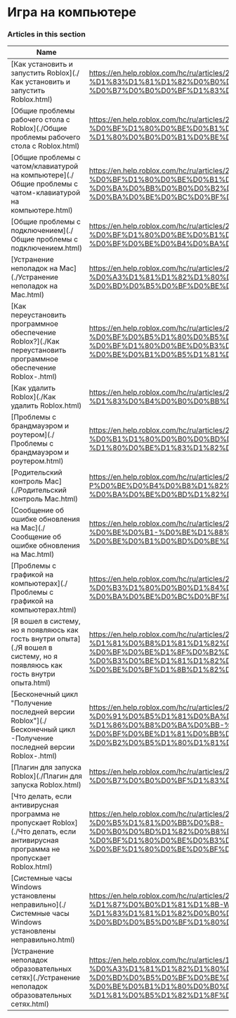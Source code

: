 # Игра на компьютере  
### Articles in this section
Name|URL
-|-
[Как установить и запустить Roblox](./Как установить и запустить Roblox.html) |https://en.help.roblox.com/hc/ru/articles/204473560-%D0%9A%D0%B0%D0%BA-%D1%83%D1%81%D1%82%D0%B0%D0%BD%D0%BE%D0%B2%D0%B8%D1%82%D1%8C-%D0%B8-%D0%B7%D0%B0%D0%BF%D1%83%D1%81%D1%82%D0%B8%D1%82%D1%8C-Roblox
[Общие проблемы рабочего стола с Roblox](./Общие проблемы рабочего стола с Roblox.html) |https://en.help.roblox.com/hc/ru/articles/203312870-%D0%9E%D0%B1%D1%89%D0%B8%D0%B5-%D0%BF%D1%80%D0%BE%D0%B1%D0%BB%D0%B5%D0%BC%D1%8B-%D1%80%D0%B0%D0%B1%D0%BE%D1%87%D0%B5%D0%B3%D0%BE-%D1%81%D1%82%D0%BE%D0%BB%D0%B0-%D1%81-Roblox
[Общие проблемы с чатом/клавиатурой на компьютере](./Общие проблемы с чатом-клавиатурой на компьютере.html) |https://en.help.roblox.com/hc/ru/articles/203313040-%D0%9E%D0%B1%D1%89%D0%B8%D0%B5-%D0%BF%D1%80%D0%BE%D0%B1%D0%BB%D0%B5%D0%BC%D1%8B-%D1%81-%D1%87%D0%B0%D1%82%D0%BE%D0%BC-%D0%BA%D0%BB%D0%B0%D0%B2%D0%B8%D0%B0%D1%82%D1%83%D1%80%D0%BE%D0%B9-%D0%BD%D0%B0-%D0%BA%D0%BE%D0%BC%D0%BF%D1%8C%D1%8E%D1%82%D0%B5%D1%80%D0%B5
[Общие проблемы с подключением](./Общие проблемы с подключением.html) |https://en.help.roblox.com/hc/ru/articles/203312880-%D0%9E%D0%B1%D1%89%D0%B8%D0%B5-%D0%BF%D1%80%D0%BE%D0%B1%D0%BB%D0%B5%D0%BC%D1%8B-%D1%81-%D0%BF%D0%BE%D0%B4%D0%BA%D0%BB%D1%8E%D1%87%D0%B5%D0%BD%D0%B8%D0%B5%D0%BC
[Устранение неполадок на Mac](./Устранение неполадок на Mac.html) |https://en.help.roblox.com/hc/ru/articles/203312990-%D0%A3%D1%81%D1%82%D1%80%D0%B0%D0%BD%D0%B5%D0%BD%D0%B8%D0%B5-%D0%BD%D0%B5%D0%BF%D0%BE%D0%BB%D0%B0%D0%B4%D0%BE%D0%BA-%D0%BD%D0%B0-Mac
[Как переустановить программное обеспечение Roblox?](./Как переустановить программное обеспечение Roblox-.html) |https://en.help.roblox.com/hc/ru/articles/203312910-%D0%9A%D0%B0%D0%BA-%D0%BF%D0%B5%D1%80%D0%B5%D1%83%D1%81%D1%82%D0%B0%D0%BD%D0%BE%D0%B2%D0%B8%D1%82%D1%8C-%D0%BF%D1%80%D0%BE%D0%B3%D1%80%D0%B0%D0%BC%D0%BC%D0%BD%D0%BE%D0%B5-%D0%BE%D0%B1%D0%B5%D1%81%D0%BF%D0%B5%D1%87%D0%B5%D0%BD%D0%B8%D0%B5-Roblox-
[Как удалить Roblox](./Как удалить Roblox.html) |https://en.help.roblox.com/hc/ru/articles/203312980-%D0%9A%D0%B0%D0%BA-%D1%83%D0%B4%D0%B0%D0%BB%D0%B8%D1%82%D1%8C-Roblox
[Проблемы с брандмауэром и роутером](./Проблемы с брандмауэром и роутером.html) |https://en.help.roblox.com/hc/ru/articles/203312840-%D0%9F%D1%80%D0%BE%D0%B1%D0%BB%D0%B5%D0%BC%D1%8B-%D1%81-%D0%B1%D1%80%D0%B0%D0%BD%D0%B4%D0%BC%D0%B0%D1%83%D1%8D%D1%80%D0%BE%D0%BC-%D0%B8-%D1%80%D0%BE%D1%83%D1%82%D0%B5%D1%80%D0%BE%D0%BC
[Pодительский контроль Mac](./Pодительский контроль Mac.html) |https://en.help.roblox.com/hc/ru/articles/203313010-P%D0%BE%D0%B4%D0%B8%D1%82%D0%B5%D0%BB%D1%8C%D1%81%D0%BA%D0%B8%D0%B9-%D0%BA%D0%BE%D0%BD%D1%82%D1%80%D0%BE%D0%BB%D1%8C-Mac
[Сообщение об ошибке обновления на Mac](./Сообщение об ошибке обновления на Mac.html) |https://en.help.roblox.com/hc/ru/articles/203313000-%D0%A1%D0%BE%D0%BE%D0%B1%D1%89%D0%B5%D0%BD%D0%B8%D0%B5-%D0%BE%D0%B1-%D0%BE%D1%88%D0%B8%D0%B1%D0%BA%D0%B5-%D0%BE%D0%B1%D0%BD%D0%BE%D0%B2%D0%BB%D0%B5%D0%BD%D0%B8%D1%8F-%D0%BD%D0%B0-Mac
[Проблемы с графикой на компьютерах](./Проблемы с графикой на компьютерах.html) |https://en.help.roblox.com/hc/ru/articles/203312790-%D0%9F%D1%80%D0%BE%D0%B1%D0%BB%D0%B5%D0%BC%D1%8B-%D1%81-%D0%B3%D1%80%D0%B0%D1%84%D0%B8%D0%BA%D0%BE%D0%B9-%D0%BD%D0%B0-%D0%BA%D0%BE%D0%BC%D0%BF%D1%8C%D1%8E%D1%82%D0%B5%D1%80%D0%B0%D1%85
[Я вошел в систему, но я появляюсь как гость внутри опыта](./Я вошел в систему, но я появляюсь как гость внутри опыта.html) |https://en.help.roblox.com/hc/ru/articles/205211416-%D0%AF-%D0%B2%D0%BE%D1%88%D0%B5%D0%BB-%D0%B2-%D1%81%D0%B8%D1%81%D1%82%D0%B5%D0%BC%D1%83-%D0%BD%D0%BE-%D1%8F-%D0%BF%D0%BE%D1%8F%D0%B2%D0%BB%D1%8F%D1%8E%D1%81%D1%8C-%D0%BA%D0%B0%D0%BA-%D0%B3%D0%BE%D1%81%D1%82%D1%8C-%D0%B2%D0%BD%D1%83%D1%82%D1%80%D0%B8-%D0%BE%D0%BF%D1%8B%D1%82%D0%B0
[Бесконечный цикл "Получение последней версии Roblox"](./Бесконечный цикл -Получение последней версии Roblox-.html) |https://en.help.roblox.com/hc/ru/articles/203312940-%D0%91%D0%B5%D1%81%D0%BA%D0%BE%D0%BD%D0%B5%D1%87%D0%BD%D1%8B%D0%B9-%D1%86%D0%B8%D0%BA%D0%BB-%D0%9F%D0%BE%D0%BB%D1%83%D1%87%D0%B5%D0%BD%D0%B8%D0%B5-%D0%BF%D0%BE%D1%81%D0%BB%D0%B5%D0%B4%D0%BD%D0%B5%D0%B9-%D0%B2%D0%B5%D1%80%D1%81%D0%B8%D0%B8-Roblox-
[Плагин для запуска Roblox](./Плагин для запуска Roblox.html) |https://en.help.roblox.com/hc/ru/articles/203313020-%D0%9F%D0%BB%D0%B0%D0%B3%D0%B8%D0%BD-%D0%B4%D0%BB%D1%8F-%D0%B7%D0%B0%D0%BF%D1%83%D1%81%D0%BA%D0%B0-Roblox
[Что делать, если антивирусная программа не пропускает Roblox](./Что делать, если антивирусная программа не пропускает Roblox.html) |https://en.help.roblox.com/hc/ru/articles/203313030-%D0%A7%D1%82%D0%BE-%D0%B4%D0%B5%D0%BB%D0%B0%D1%82%D1%8C-%D0%B5%D1%81%D0%BB%D0%B8-%D0%B0%D0%BD%D1%82%D0%B8%D0%B2%D0%B8%D1%80%D1%83%D1%81%D0%BD%D0%B0%D1%8F-%D0%BF%D1%80%D0%BE%D0%B3%D1%80%D0%B0%D0%BC%D0%BC%D0%B0-%D0%BD%D0%B5-%D0%BF%D1%80%D0%BE%D0%BF%D1%83%D1%81%D0%BA%D0%B0%D0%B5%D1%82-Roblox
[Системные часы Windows установлены неправильно](./Системные часы Windows установлены неправильно.html) |https://en.help.roblox.com/hc/ru/articles/203312830-%D0%A1%D0%B8%D1%81%D1%82%D0%B5%D0%BC%D0%BD%D1%8B%D0%B5-%D1%87%D0%B0%D1%81%D1%8B-Windows-%D1%83%D1%81%D1%82%D0%B0%D0%BD%D0%BE%D0%B2%D0%BB%D0%B5%D0%BD%D1%8B-%D0%BD%D0%B5%D0%BF%D1%80%D0%B0%D0%B2%D0%B8%D0%BB%D1%8C%D0%BD%D0%BE
[Устранение неполадок образовательных сетях](./Устранение неполадок образовательных сетях.html) |https://en.help.roblox.com/hc/ru/articles/115005744663-%D0%A3%D1%81%D1%82%D1%80%D0%B0%D0%BD%D0%B5%D0%BD%D0%B8%D0%B5-%D0%BD%D0%B5%D0%BF%D0%BE%D0%BB%D0%B0%D0%B4%D0%BE%D0%BA-%D0%BE%D0%B1%D1%80%D0%B0%D0%B7%D0%BE%D0%B2%D0%B0%D1%82%D0%B5%D0%BB%D1%8C%D0%BD%D1%8B%D1%85-%D1%81%D0%B5%D1%82%D1%8F%D1%85